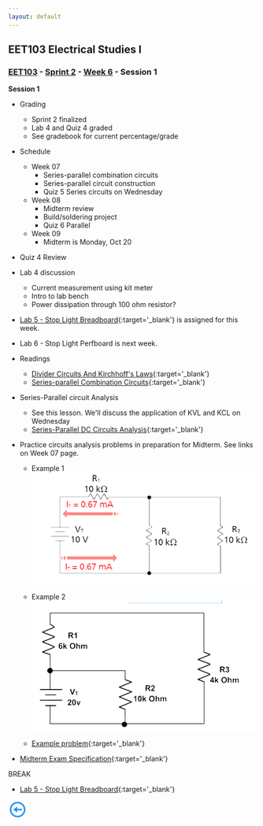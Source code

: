```yaml
---
layout: default
---
```


## EET103 Electrical Studies I

### [EET103](../../../) - [Sprint 2](../../) - [Week 6](../) - Session 1

**Session 1**

- Grading
    - Sprint 2 finalized
    - Lab 4 and Quiz 4 graded
    - See gradebook for current percentage/grade

- Schedule
    - Week 07 
        - Series-parallel combination circuits
        - Series-parallel circuit construction
        - Quiz 5 Series circuits on Wednesday
    - Week 08 
        - Midterm review
        - Build/soldering project
        - Quiz 6 Parallel
    - Week 09
        - Midterm is Monday, Oct 20

- Quiz 4 Review

- Lab 4 discussion
    - Current measurement using kit meter
    - Intro to lab bench
    - Power dissipation through 100 ohm resistor?
    
- [Lab 5 - Stop Light Breadboard](../../../labs/l05_stop_light_breadboard/index.md){:target='_blank'} is assigned for this week. 
- Lab 6 - Stop Light Perfboard is next week.
- Readings
    - [Divider Circuits And Kirchhoff's Laws](https://www.allaboutcircuits.com/textbook/direct-current/chpt-6/voltage-divider-circuits/){:target='_blank'}
    - [Series-parallel Combination Circuits](https://www.allaboutcircuits.com/textbook/direct-current/chpt-7/what-is-a-series-parallel-circuit/){:target='_blank'}

- Series-Parallel circuit Analysis
    - See this lesson. We'll discuss the application of KVL and KCL on Wednesday
    - [Series-Parallel DC Circuits Analysis](https://www.wisc-online.com/learn/technical/electronics-dc/dce10504/series-parallel-dc-circuits-analysis){:target='_blank'}
- Practice circuits analysis problems in preparation for Midterm. See links on Week 07 page.
    - Example 1
    ![alt text](series-parallel_1.png)
    - Example 2
    ![alt text](series-parallel_2.png)

    - [Example problem](https://www.wisc-online.com/learn/technical/electronics-dc/dce11404/series-parallel-circuit-analysis-practice-pro){:target='_blank'}


- [Midterm Exam Specification](../midterm_exam_spec.md){:target='_blank'}

BREAK

- [Lab 5 - Stop Light Breadboard](../../../labs/l05_stop_light_breadboard/index.md){:target='_blank'} 

       
[![back button](../../../back_button.png)](../)
